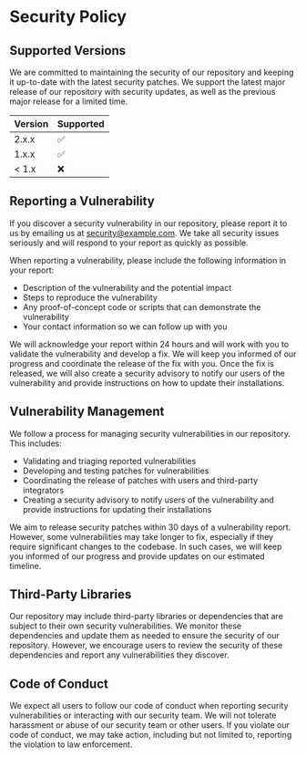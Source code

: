 # Security Policy

## Supported Versions

We are committed to maintaining the security of our repository and keeping it up-to-date with the latest security patches. We support the latest major release of our repository with security updates, as well as the previous major release for a limited time.

| Version | Supported          |
| ------- | ------------------ |
| 2.x.x   | :white_check_mark: |
| 1.x.x   | :white_check_mark: |
| < 1.x   | :x:                |

## Reporting a Vulnerability

If you discover a security vulnerability in our repository, please report it to us by emailing us at security@example.com. We take all security issues seriously and will respond to your report as quickly as possible.

When reporting a vulnerability, please include the following information in your report:

- Description of the vulnerability and the potential impact
- Steps to reproduce the vulnerability
- Any proof-of-concept code or scripts that can demonstrate the vulnerability
- Your contact information so we can follow up with you

We will acknowledge your report within 24 hours and will work with you to validate the vulnerability and develop a fix. We will keep you informed of our progress and coordinate the release of the fix with you. Once the fix is released, we will also create a security advisory to notify our users of the vulnerability and provide instructions on how to update their installations.

## Vulnerability Management

We follow a process for managing security vulnerabilities in our repository. This includes:

- Validating and triaging reported vulnerabilities
- Developing and testing patches for vulnerabilities
- Coordinating the release of patches with users and third-party integrators
- Creating a security advisory to notify users of the vulnerability and provide instructions for updating their installations

We aim to release security patches within 30 days of a vulnerability report. However, some vulnerabilities may take longer to fix, especially if they require significant changes to the codebase. In such cases, we will keep you informed of our progress and provide updates on our estimated timeline.

## Third-Party Libraries

Our repository may include third-party libraries or dependencies that are subject to their own security vulnerabilities. We monitor these dependencies and update them as needed to ensure the security of our repository. However, we encourage users to review the security of these dependencies and report any vulnerabilities they discover.

## Code of Conduct

We expect all users to follow our code of conduct when reporting security vulnerabilities or interacting with our security team. We will not tolerate harassment or abuse of our security team or other users. If you violate our code of conduct, we may take action, including but not limited to, reporting the violation to law enforcement.
